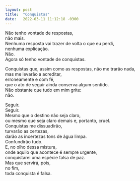 ```yaml
---
layout: post
title:  "Conquistas"
date:   2022-03-11 11:12:18 -0300
---
```


Não tenho vontade de respostas, \
não mais. \
Nenhuma resposta vai trazer de volta o que eu perdi, \
nenhuma explicação. \
Não. \
Agora só tenho vontade de conquistas.

<!--more-->

Conquistas que, assim como as respostas, não me trarão nada, \
mas me levarão a acreditar, \
erroneamente e com fé, \
que o ato de seguir ainda conserva algum sentido. \
Não obstante que tudo em mim grite: \
não.

Seguir. \
Seguir. \
Mesmo que o destino não seja claro, \
ou mesmo que seja claro demais e, portanto, cruel. \
Conquistas me dissuadirão, \
turvarão as certezas, \
darão as incertezas tons de água limpa. \
Confundirão tudo. \
E, no olho dessa mistura, \
onde aquilo que acontece é sempre urgente, \
conquistarei uma espécie falsa de paz. \
Mas que servirá, pois, \
no fim, \
toda conquista é falsa.